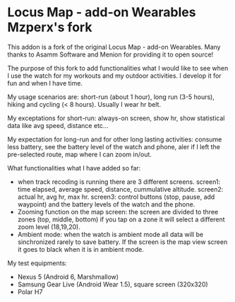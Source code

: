 # Locus Map - add-on Wearables Mzperx's fork

This addon is a fork of the original Locus Map - add-on Wearables. Many thanks to Asamm Software and Menion for providing it to open source!

The purpose of this fork to add functionalities what I would like to see when I use the watch for my workouts and my outdoor activities.
I develop it for fun and when I have time.

My usage scenarios are: short-run (about 1 hour), long run (3-5 hours), hiking and cycling (< 8 hours). Usually I wear hr belt.

My exceptations for short-run:
always-on screen, show hr, show statistical data like avg speed, distance etc...

My expectation for long-run and for other long lasting activities:
consume less battery,
see the battery level of the watch and phone,
aler if I left the pre-selected route,
map where I can zoom in/out.

What functionalities what I have added so far:
- when track recoding is running there are 3 different screens. 
screen1: time elapsed, average speed, distance, cummulative altitude.
screen2: actual hr, avg hr, max hr.
screen3: control buttons (stop, pause, add waypoint) and the battery levels of the watch and the phone.
- Zooming function on the map screen: the screen are divided to three zones (top, middle, bottom) if you tap on a zone it will select a different zoom level (18,19,20).
- Ambient mode: when the watch is ambient mode all data will be sinchronized rarely to save battery. If the screen is the map view screen it goes to black when it is in ambient mode.

My test equipments:
- Nexus 5 (Android 6, Marshmallow)
- Samsung Gear Live (Android Wear 1.5), square screen (320x320)
- Polar H7
